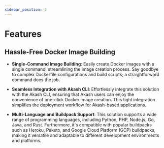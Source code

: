```yaml
---
sidebar_position: 2
---
```


# Features
## Hassle-Free Docker Image Building

- **Single-Command Image Building**: Easily create Docker images with a single command, streamlining the image creation process. Say goodbye to complex Dockerfile configurations and build scripts; a straightforward command does the job.

- **Seamless Integration with Akash CLI**: Effortlessly integrate this solution with the Akash CLI, ensuring that Akash users can enjoy the convenience of one-click Docker image creation. This tight integration simplifies the deployment workflow for Akash-based applications.

- **Multi-Language and Buildpack Support**: This solution supports a wide range of programming languages, including Python, PHP, Node.js, Go, Java, and Rust. Furthermore, it's compatible with popular buildpacks such as Heroku, Paketo, and Google Cloud Platform (GCP) buildpacks, making it versatile and adaptable to different development environments and platforms.
